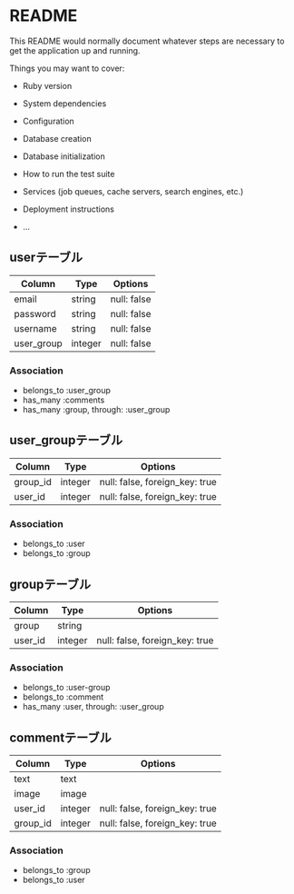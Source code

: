 # README

This README would normally document whatever steps are necessary to get the
application up and running.

Things you may want to cover:

* Ruby version

* System dependencies

* Configuration

* Database creation

* Database initialization

* How to run the test suite

* Services (job queues, cache servers, search engines, etc.)

* Deployment instructions

* ...
## userテーブル
|Column|Type|Options|
|------|----|-------|
|email|string|null: false|
|password|string|null: false|
|username|string|null: false|
|user_group|integer|null: false|
### Association
- belongs_to :user_group
- has_many :comments
- has_many :group, through: :user_group

## user_groupテーブル
|Column|Type|Options|
|------|----|-------|
|group_id|integer|null: false, foreign_key: true|
|user_id|integer|null: false, foreign_key: true|
### Association
- belongs_to :user
- belongs_to :group

## groupテーブル

|Column|Type|Options|
|------|----|-------|
|group|string||
|user_id|integer|null: false, foreign_key: true|
### Association
- belongs_to :user-group
- belongs_to :comment
- has_many :user, through: :user_group

## commentテーブル
|Column|Type|Options|
|------|----|-------|
|text|text|
|image|image|
|user_id|integer|null: false, foreign_key: true|
|group_id|integer|null: false, foreign_key: true|
### Association
- belongs_to :group
- belongs_to :user


